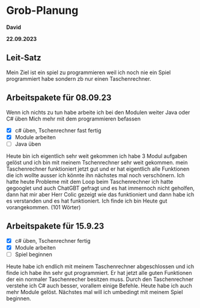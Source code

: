 # Grob-Planung

 **David**

**22.09.2023**

## Leit-Satz

 Mein Ziel ist ein spiel zu programmieren weil ich noch nie ein Spiel programmiert habe sondern zb nur einen Taschenrechner.

## Arbeitspakete für 08.09.23

 Wenn ich nichts zu tun habe arbeite ich bei den Modulen weiter
   Java oder C# üben
   Mich mehr mit dem programmieren befassen


- [x] c# üben, Tschenrechner fast fertig
- [x] Module arbeiten
- [ ] Java üben

 Heute bin ich eigentlich sehr weit gekommen ich habe 3 Modul aufgaben gelöst und ich bin mit meinem Tschenrechner sehr weit gekommen. mein Taschenrechner funktioniert jetzt gut und er hat eigentlich alle Funktionen die ich wollte ausser ich könnte ihn nächstes mal noch verschönern. Ich hatte heute Probleme mit dem Loop beim Taschenrechner ich hatte gegooglet und auch ChatGBT gefragt und es hat immernoch nicht geholfen, dann hat mir aber Herr Colic gezeigt wie das funktioniert und dann habe ich es verstanden und es hat funktioniert. Ich finde ich bin Heute gut vorangekommen. (101 Wörter)

## Arbeitspakete für 15.9.23

- [x] c# üben, Tschenrechner fertig
- [x] Module arbeiten
- [ ] Spiel beginnen

Heute habe ich endlich mit meinem Taschenrechner abgeschlossen und ich finde ich habe ihn sehr gut programmiert. Er hat jetzt alle guten Funktionen der ein normaler Taschenrecher besitzen muss. Durch den Taschenrechner verstehe ich C# auch besser, vorallem einige Befehle. Heute habe ich auch mehr Module gelöst. Nächstes mal will ich umbedingt mit meinem Spiel beginnen.
